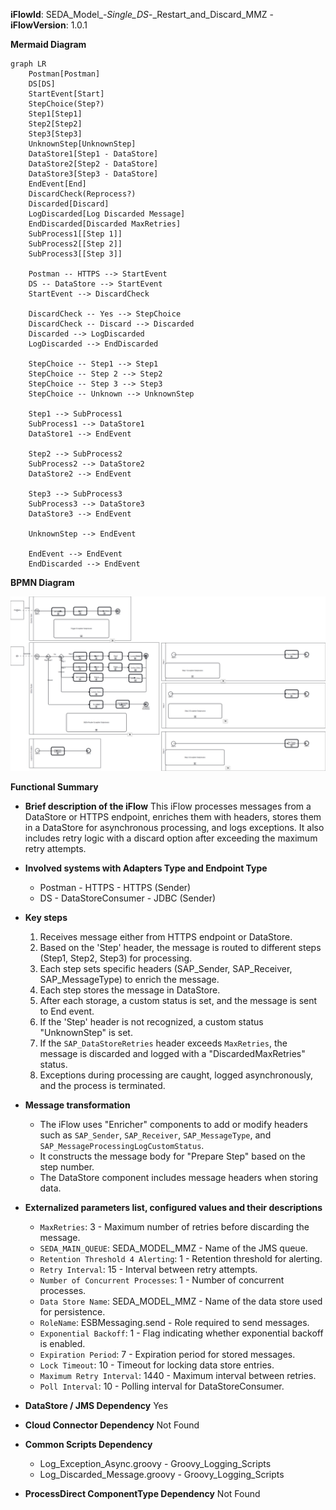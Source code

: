 **iFlowId**: SEDA_Model_-_Single_DS_-_Restart_and_Discard_MMZ - **iFlowVersion**: 1.0.1

**Mermaid Diagram**
```mermaid
graph LR
    Postman[Postman]
    DS[DS]
    StartEvent[Start]
    StepChoice(Step?)
    Step1[Step1]
    Step2[Step2]
    Step3[Step3]
    UnknownStep[UnknownStep]
    DataStore1[Step1 - DataStore]
    DataStore2[Step2 - DataStore]
    DataStore3[Step3 - DataStore]
    EndEvent[End]
    DiscardCheck(Reprocess?)
    Discarded[Discard]
    LogDiscarded[Log Discarded Message]
    EndDiscarded[Discarded MaxRetries]
    SubProcess1[[Step 1]]
    SubProcess2[[Step 2]]
    SubProcess3[[Step 3]]

    Postman -- HTTPS --> StartEvent
    DS -- DataStore --> StartEvent
    StartEvent --> DiscardCheck

    DiscardCheck -- Yes --> StepChoice
    DiscardCheck -- Discard --> Discarded
    Discarded --> LogDiscarded
    LogDiscarded --> EndDiscarded
    
    StepChoice -- Step1 --> Step1
    StepChoice -- Step 2 --> Step2
    StepChoice -- Step 3 --> Step3
    StepChoice -- Unknown --> UnknownStep

    Step1 --> SubProcess1
    SubProcess1 --> DataStore1
    DataStore1 --> EndEvent
    
    Step2 --> SubProcess2
    SubProcess2 --> DataStore2
    DataStore2 --> EndEvent
    
    Step3 --> SubProcess3
    SubProcess3 --> DataStore3
    DataStore3 --> EndEvent    
    
    UnknownStep --> EndEvent    

    EndEvent --> EndEvent
    EndDiscarded --> EndEvent    
```
**BPMN Diagram**

![BPMN Diagram](./SEDA_Model_-_Single_DS_-_Restart_and_Discard_MMZ-1.0.1.png "BPMN Diagram")

**Functional Summary**
- **Brief description of the iFlow**
This iFlow processes messages from a DataStore or HTTPS endpoint, enriches them with headers, stores them in a DataStore for asynchronous processing, and logs exceptions. It also includes retry logic with a discard option after exceeding the maximum retry attempts.

- **Involved systems with Adapters Type and Endpoint Type**
    - Postman - HTTPS - HTTPS (Sender)
    - DS - DataStoreConsumer - JDBC (Sender)

- **Key steps**
    1. Receives message either from HTTPS endpoint or DataStore.
    2. Based on the 'Step' header, the message is routed to different steps (Step1, Step2, Step3) for processing.
    3. Each step sets specific headers (SAP_Sender, SAP_Receiver, SAP_MessageType) to enrich the message.
    4. Each step stores the message in DataStore.
    5. After each storage, a custom status is set, and the message is sent to End event.
    6. If the 'Step' header is not recognized, a custom status "UnknownStep" is set.
    7. If the `SAP_DataStoreRetries` header exceeds `MaxRetries`, the message is discarded and logged with a "DiscardedMaxRetries" status.
    8. Exceptions during processing are caught, logged asynchronously, and the process is terminated.

- **Message transformation**
    - The iFlow uses "Enricher" components to add or modify headers such as `SAP_Sender`, `SAP_Receiver`, `SAP_MessageType`, and `SAP_MessageProcessingLogCustomStatus`.
    - It constructs the message body for "Prepare Step" based on the step number.
    - The DataStore component includes message headers when storing data.

- **Externalized parameters list, configured values and their descriptions**
    - `MaxRetries`: 3 - Maximum number of retries before discarding the message.
    - `SEDA_MAIN_QUEUE`: SEDA_MODEL_MMZ - Name of the JMS queue.
    - `Retention Threshold 4 Alerting`: 1 - Retention threshold for alerting.
    - `Retry Interval`: 15 - Interval between retry attempts.
    - `Number of Concurrent Processes`: 1 - Number of concurrent processes.
    - `Data Store Name`: SEDA_MODEL_MMZ - Name of the data store used for persistence.
    - `RoleName`: ESBMessaging.send - Role required to send messages.
    - `Exponential Backoff`: 1 - Flag indicating whether exponential backoff is enabled.
    - `Expiration Period`: 7 - Expiration period for stored messages.
    - `Lock Timeout`: 10 - Timeout for locking data store entries.
    - `Maximum Retry Interval`: 1440 - Maximum interval between retries.
    - `Poll Interval`: 10 - Polling interval for DataStoreConsumer.

- **DataStore / JMS Dependency**
    Yes

- **Cloud Connector Dependency**
    Not Found

- **Common Scripts Dependency**
    - Log_Exception_Async.groovy - Groovy_Logging_Scripts
    - Log_Discarded_Message.groovy - Groovy_Logging_Scripts

- **ProcessDirect ComponentType Dependency**
    Not Found